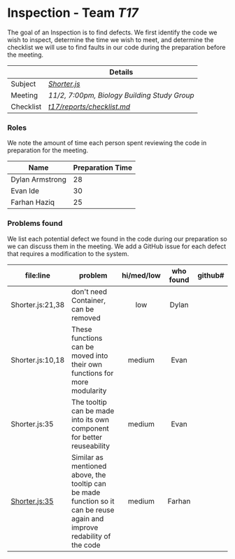 # Inspection - Team *T17* 

The goal of an Inspection is to find defects.
We first identify the code we wish to inspect, determine the time we wish to meet, and determine the checklist we will use to find faults in our code during the preparation before the meeting.

|  | Details |
| ----- | ----- |
| Subject | [*Shorter.js*](https://github.com/CSU-CS-314-Fall-2021/t17/blob/main/client/src/components/Shorter/Shorter.js) |
| Meeting | *11/2, 7:00pm, Biology Building Study Group* |
| Checklist | [*t17/reports/checklist.md*](https://github.com/CSU-CS-314-Fall-2021/t17/blob/main/reports/checklist.md) |

### Roles

We note the amount of time each person spent reviewing the code in preparation for the meeting.

| Name | Preparation Time |
| ---- | ---- |
| Dylan Armstrong | 28 |
| Evan Ide | 30 |
| Farhan Haziq | 25 |


### Problems found

We list each potential defect we found in the code during our preparation so we can discuss them in the meeting.
We add a GitHub issue for each defect that requires a modification to the system.

| file:line | problem | hi/med/low | who found | github#  |
| --- | --- | :---: | :---: | --- |
| Shorter.js:21,38 | don't need Container, can be removed | low | Dylan |  |
| Shorter.js:10,18 | These functions can be moved into their own functions for more modularity | medium | Evan |
| Shorter.js:35 | The tooltip can be made into its own component for better reuseability | medium | Evan |
| [Shorter.js:35](https://github.com/CSU-CS-314-Fall-2021/t17/blob/e5e7744b686cf2d83a22a3604b28d5c10d47363c/client/src/components/Shorter/Shorter.js#L35) | Similar as mentioned above, the tooltip can be made function so it can be reuse again and improve redability of the code | medium | Farhan |

